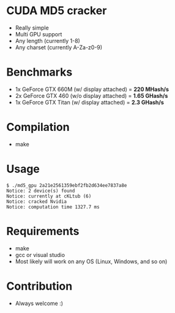 # CUDA MD5 cracker
* Really simple
* Multi GPU support
* Any length (currently 1-8)
* Any charset (currently A-Za-z0-9)

# Benchmarks
* 1x GeForce GTX 660M  (w/  display attached) = **220 MHash/s**
* 2x GeForce GTX 460   (w/o display attached) = **1.65 GHash/s**
* 1x GeForce GTX Titan (w/  display attached) = **2.3 GHash/s**

# Compilation
* make

# Usage
```
$ ./md5_gpu 2a21e2561359ebf2fb2d634ee7837a8e
Notice: 2 device(s) found
Notice: currently at cKLtub (6)
Notice: cracked Nvidia
Notice: computation time 1327.7 ms
```

# Requirements
* make
* gcc or visual studio
* Most likely will work on any OS (Linux, Windows, and so on)

# Contribution
* Always welcome :)
